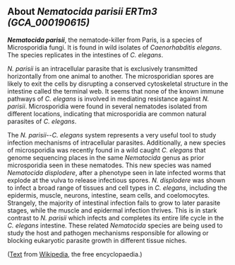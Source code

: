 About *Nematocida parisii ERTm3 (GCA\_000190615)* 
-------------------------------------------------



***Nematocida parisii***, the nematode-killer from Paris, is a species
of Microsporidia fungi. It is found in wild isolates of *Caenorhabditis
elegans*. The species replicates in the intestines of *C. elegans*.

*N. parisii* is an intracellular parasite that is exclusively
transmitted horizontally from one animal to another. The microsporidian
spores are likely to exit the cells by disrupting a conserved
cytoskeletal structure in the intestine called the terminal web. It
seems that none of the known immune pathways of *C. elegans* is involved
in mediating resistance against *N. parisii*. Microsporidia were found
in several nematodes isolated from different locations, indicating that
microsporidia are common natural parasites of *C. elegans*.

The *N. parisii*--*C. elegans* system represents a very useful tool to
study infection mechanisms of intracellular parasites. Additionally, a
new species of microsporidia was recently found in a wild caught *C.
elegans* that genome sequencing places in the same *Nematocida* genus as
prior microsporidia seen in these nematodes. This new species was named
*Nematocida displodere*, after a phenotype seen in late infected worms
that explode at the vulva to release infectious spores. *N. displodere*
was shown to infect a broad range of tissues and cell types in *C.
elegans*, including the epidermis, muscle, neurons, intestine, seam
cells, and coelomocytes. Strangely, the majority of intestinal infection
fails to grow to later parasite stages, while the muscle and epidermal
infection thrives. This is in stark contrast to *N. parisii* which
infects and completes its entire life cycle in the *C. elegans*
intestine. These related *Nematocida* species are being used to study
the host and pathogen mechanisms responsible for allowing or blocking
eukaryotic parasite growth in different tissue niches.

([Text](http://en.wikipedia.org/wiki/Nematocida_parisii) from
[Wikipedia](http://en.wikipedia.org/), the free encyclopaedia.)
